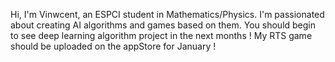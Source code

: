 Hi, I'm Vinwcent, an ESPCI student in Mathematics/Physics. I'm passionated about creating AI algorithms and games based on them. You should begin to see deep learning algorithm project in the next months !
My RTS game should be uploaded on the appStore for January !

<!---
Vinwcent/Vinwcent is a ✨ special ✨ repository because its `README.md` (this file) appears on your GitHub profile.
You can click the Preview link to take a look at your changes.
--->
